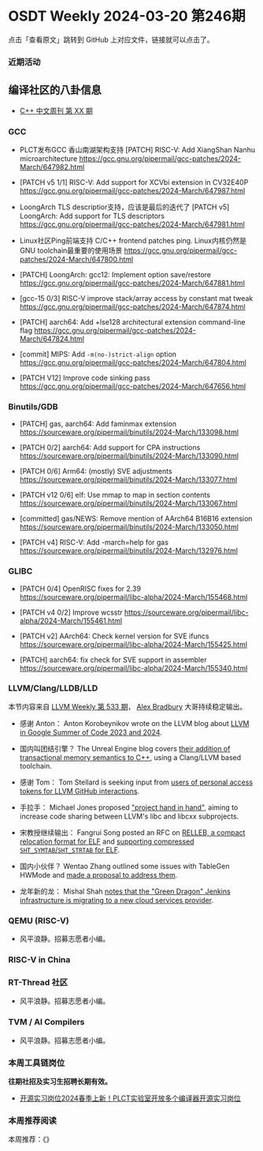 # OSDT Weekly 2024-03-20 第246期

点击「查看原文」跳转到 GitHub 上对应文件，链接就可以点击了。

### 近期活动

## 编译社区的八卦信息

- [C++ 中文周刊 第 XX 期]()

### GCC

- PLCT发布GCC 香山南湖架构支持
  [PATCH] RISC-V: Add XiangShan Nanhu microarchitecture
  https://gcc.gnu.org/pipermail/gcc-patches/2024-March/647982.html

- [PATCH v5 1/1] RISC-V: Add support for XCVbi extension in CV32E40P
  https://gcc.gnu.org/pipermail/gcc-patches/2024-March/647987.html

- LoongArch TLS descriptior支持，应该是最后的迭代了
  [PATCH v5] LoongArch: Add support for TLS descriptors
  https://gcc.gnu.org/pipermail/gcc-patches/2024-March/647981.html

- Linux社区Ping前端支持 C/C++ frontend patches ping. Linux内核仍然是GNU toolchain最重要的使用场景
  https://gcc.gnu.org/pipermail/gcc-patches/2024-March/647800.html

- [PATCH] LoongArch: gcc12: Implement option save/restore
  https://gcc.gnu.org/pipermail/gcc-patches/2024-March/647881.html

- [gcc-15 0/3] RISC-V improve stack/array access by constant mat tweak
  https://gcc.gnu.org/pipermail/gcc-patches/2024-March/647874.html

- [PATCH] aarch64: Add +lse128 architectural extension command-line flag
  https://gcc.gnu.org/pipermail/gcc-patches/2024-March/647824.html

- [commit] MIPS: Add `-m(no-)strict-align` option
  https://gcc.gnu.org/pipermail/gcc-patches/2024-March/647804.html

- [PATCH V12] Improve code sinking pass
  https://gcc.gnu.org/pipermail/gcc-patches/2024-March/647656.html

### Binutils/GDB

- [PATCH] gas, aarch64: Add faminmax extension
  https://sourceware.org/pipermail/binutils/2024-March/133098.html

- [PATCH 0/2] aarch64: Add support for CPA instructions
  https://sourceware.org/pipermail/binutils/2024-March/133090.html

- [PATCH 0/6] Arm64: (mostly) SVE adjustments
  https://sourceware.org/pipermail/binutils/2024-March/133077.html

- [PATCH v12 0/6] elf: Use mmap to map in section contents
  https://sourceware.org/pipermail/binutils/2024-March/133067.html

- [committed] gas/NEWS: Remove mention of AArch64 B16B16 extension
  https://sourceware.org/pipermail/binutils/2024-March/133050.html

- [PATCH v4] RISC-V: Add -march=help for gas
  https://sourceware.org/pipermail/binutils/2024-March/132976.html

### GLIBC

- [PATCH 0/4] OpenRISC fixes for 2.39
  https://sourceware.org/pipermail/libc-alpha/2024-March/155468.html

- [PATCH v4 0/2] Improve wcsstr
  https://sourceware.org/pipermail/libc-alpha/2024-March/155461.html

- [PATCH v2] AArch64: Check kernel version for SVE ifuncs
  https://sourceware.org/pipermail/libc-alpha/2024-March/155425.html

- [PATCH] aarch64: fix check for SVE support in assembler
  https://sourceware.org/pipermail/libc-alpha/2024-March/155340.html

### LLVM/Clang/LLDB/LLD

本节内容来自 [LLVM Weekly 第 533 期](http://llvmweekly.org/issue/533)，
[Alex Bradbury](https://www.linkedin.com/in/alex-bradbury/) 大哥持续稳定输出。

* 感谢 Anton： Anton Korobeynikov wrote on the LLVM blog about [LLVM in Google Summer of Code 2023 and 2024](https://blog.llvm.org/posts/2024-02-26-gsoc/).

* 国内叫团结引擎？ The Unreal Engine blog covers [their addition of transactional memory semantics to C++](https://www.unrealengine.com/en-US/tech-blog/bringing-verse-transactional-memory-semantics-to-c), using a Clang/LLVM based toolchain.


* 感谢 Tom： Tom Stellard is seeking input from [users of personal access tokens for LLVM GitHub interactions](https://discourse.llvm.org/t/rfc-add-wraps-attribute-for-granular-integer-overflow-handling/77670/1).

* 手拉手： Michael Jones proposed ["project hand in hand"](https://discourse.llvm.org/t/rfc-project-hand-in-hand-llvm-libc-libc-code-sharing/77701/1), aiming to increase code sharing between LLVM's libc and libcxx subprojects.

* 宋教授继续输出： Fangrui Song posted an RFC on [RELLEB, a compact relocation format for ELF](https://discourse.llvm.org/t/rfc-relleb-a-compact-relocation-format-for-elf/77600/1) and [supporting compressed `SHT_SYMTAB`/`SHT_STRTAB` for ELF](https://discourse.llvm.org/t/rfc-compressed-sht-symtab-sht-strtab-for-elf/77608).

* 国内小伙伴？ Wentao Zhang outlined some issues with TableGen HWMode and [made a proposal to address them](https://discourse.llvm.org/t/rfc-fix-tablegen-for-hwmode/77625).

* 龙年新的龙： Mishal Shah [notes that the "Green Dragon" Jenkins infrastructure is migrating to a new cloud services provider](https://discourse.llvm.org/t/green-dragon-infrastructure-update/77605).

### QEMU (RISC-V)

- 风平浪静。招募志愿者小编。

### RISC-V in China

### RT-Thread 社区

- 风平浪静。招募志愿者小编。

### TVM / AI Compilers

- 风平浪静。招募志愿者小编。

### 本周工具链岗位

**往期社招及实习生招聘长期有效。**

- [开源实习岗位2024春季上新！PLCT实验室开放多个编译器开源实习岗位](https://mp.weixin.qq.com/s/D-l7hE2S-21NCAZsVqPzMA)

### 本周推荐阅读

本周推荐：《》
